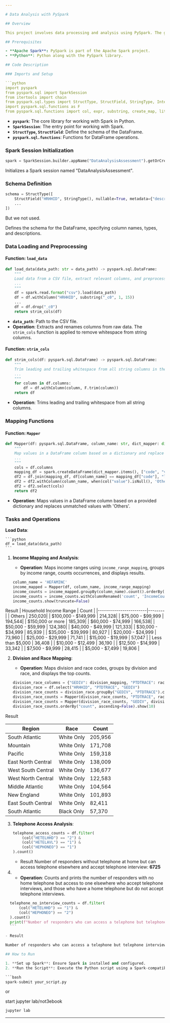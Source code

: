 ```yaml
---

# Data Analysis with PySpark

## Overview

This project involves data processing and analysis using PySpark. The goal is to load, clean, and analyze data from a dat file to extract meaningful insights. The dataset contains information on households, including identifiers, interview details, and various demographic and socio-economic attributes.

## Prerequisites

- **Apache Spark**: PySpark is part of the Apache Spark project.
- **Python**: Python along with the PySpark library.

## Code Description

### Imports and Setup

```python
import pyspark
from pyspark.sql import SparkSession
from itertools import chain
from pyspark.sql.types import StructType, StructField, StringType, IntegerType
import pyspark.sql.functions as F
from pyspark.sql.functions import col, expr, substring, create_map, lit, when
```

- **`pyspark`**: The core library for working with Spark in Python.
- **`SparkSession`**: The entry point for working with Spark.
- **`StructType`, `StructField`**: Define the schema of the DataFrame.
- **`pyspark.sql.functions`**: Functions for DataFrame operations.

### Spark Session Initialization

```python
spark = SparkSession.builder.appName("DataAnalysisAssessment").getOrCreate()
```

Initializes a Spark session named "DataAnalysisAssessment".

### Schema Definition

```python
schema = StructType([
    StructField("HRHHID", StringType(), nullable=True, metadata={"description": "Household Identifier (Part 1)"}),
    ...
])
```
But we not used.

Defines the schema for the DataFrame, specifying column names, types, and descriptions.

### Data Loading and Preprocessing

#### Function: `load_data`

```python
def load_data(data_path: str = data_path) -> pyspark.sql.DataFrame:
    """
    Load data from a CSV file, extract relevant columns, and preprocess.
    ...
    """
    df = spark.read.format("csv").load(data_path)
    df = df.withColumn("HRHHID", substring("_c0", 1, 15))
    ...
    df = df.drop("_c0")
    return strim_cols(df)
```

- **`data_path`**: Path to the CSV file.
- **Operation**: Extracts and renames columns from raw data. The `strim_cols` function is applied to remove whitespace from string columns.

#### Function: `strim_cols`

```python
def strim_cols(df: pyspark.sql.DataFrame) -> pyspark.sql.DataFrame:
    """
    Trim leading and trailing whitespace from all string columns in the DataFrame.
    ...
    """
    for column in df.columns:
        df = df.withColumn(column, F.trim(column))
    return df
```

- **Operation**: Trims leading and trailing whitespace from all string columns.

### Mapping Functions

#### Function: `Mapper`

```python
def Mapper(df: pyspark.sql.DataFrame, column_name: str, dict_mapper: dict):
    """
    Map values in a DataFrame column based on a dictionary and replace unmatched values.
    ...
    """
    cols = df.columns
    mapping_df = spark.createDataFrame(dict_mapper.items(), ["code", "value"])
    df2 = df.join(mapping_df, df[column_name] == mapping_df["code"], "left")
    df2 = df2.withColumn(column_name, when(col("value").isNull(), 'Others').otherwise(col("value")))
    df2 = df2.select(cols)
    return df2
```

- **Operation**: Maps values in a DataFrame column based on a provided dictionary and replaces unmatched values with 'Others'.

### Tasks and Operations

 **Load Data**:

    ```python
    df = load_data(data_path)
    ```

1. **Income Mapping and Analysis**:
    - **Operation**: Maps income ranges using `income_range_mapping`, groups by income range, counts occurrences, and displays results.

    ```python
    column_name = 'HEFAMINC'
    income_mapped = Mapper(df, column_name, income_range_mapping)
    income_counts = income_mapped.groupBy(column_name).count().orderBy('count', ascending=False)
    income_counts = income_counts.withColumnRenamed('coumt', 'IncomeCount')
    income_counts.show(truncate=False)
    ```

Result
| Household Income Range | Count  |
|------------------------|--------|
| Others                 | 250,020|
| $100,000 - $149,999    | 214,328|
| $75,000 - $99,999      | 194,544|
| $150,000 or more       | 185,309|
| $60,000 - $74,999      | 166,538|
| $50,000 - $59,999      | 124,380|
| $40,000 - $49,999      | 121,333|
| $30,000 - $34,999      | 85,939 |
| $35,000 - $39,999      | 80,927 |
| $20,000 - $24,999      | 73,960 |
| $25,000 - $29,999      | 71,741 |
| $15,000 - $19,999      | 57,047 |
| Less than $5,000       | 36,408 |
| $10,000 - $12,499      | 36,190 |
| $12,500 - $14,999      | 33,342 |
| $7,500 - $9,999        | 28,415 |
| $5,000 - $7,499        | 19,806 |




2. **Division and Race Mapping**:
   
    - **Operation**: Maps division and race codes, groups by division and race, and displays the top counts.

    ```python
    division_race_columns = {"GEDIV": division_mapping, "PTDTRACE": race_mapping}
    division_race = df.select("HRHHID", "PTDTRACE", "GEDIV")
    division_race_counts = division_race.groupBy("GEDIV", "PTDTRACE").count()
    division_race_counts = Mapper(division_race_counts, "PTDTRACE", race_mapping)
    division_race_counts = Mapper(division_race_counts, "GEDIV", division_mapping)
    division_race_counts.orderBy("count", ascending=False).show(10)
    ```

Result


| Region            | Race      | Count  |
|-------------------|-----------|--------|
| South Atlantic    | White Only| 205,956|
| Mountain          | White Only| 171,708|
| Pacific           | White Only| 159,318|
| East North Central| White Only| 138,009|
| West South Central| White Only| 136,677|
| West North Central| White Only| 122,583|
| Middle Atlantic   | White Only| 104,564|
| New England       | White Only| 101,893|
| East South Central| White Only|  82,411|
| South Atlantic    | Black Only|  57,370|


3. **Telephone Access Analysis**:
 
    ```python
    telephone_access_counts = df.filter(
        (col("HETELHHD") == "2") & 
        (col("HETELAVL") == "1") & 
        (col("HEPHONEO") == "1")
    ).count()
    ```
    
   - Result
    Number of responders without telephone at home but can access telephone elsewhere and accept telephone interview: **6725**


4.
   - **Operation**: Counts and prints the number of responders with no home telephone but access to one elsewhere who accept telephone interviews, and those who have a home telephone but do not accept telephone      interviews.
     
  ```python
    telephone_no_interview_counts = df.filter(
        (col("HETELHHD") == "1") & 
        (col("HEPHONEO") == "2")
    ).count()
    print(f"Number of responders who can access a telephone but telephone interview is not accepted: {telephone_no_interview_counts}")
    ```

  - Result
  
  Number of responders who can access a telephone but telephone interview is not accepted: 0

## How to Run

1. **Set up Spark**: Ensure Spark is installed and configured.
2. **Run the Script**: Execute the Python script using a Spark-compatible environment or cluster.

```bash
spark-submit your_script.py
```
or

start jupyter lab/not3ebook
```bash
jupyter lab
```



---
```

